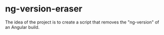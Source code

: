 # ng-version-eraser
The idea of the project is to create a script that removes the "ng-version" of an Angular build.
